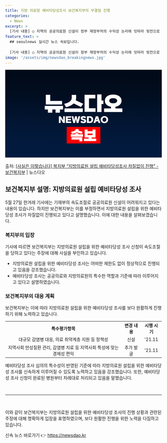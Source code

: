 ```yaml
---
title: 지방 의료원 예비타당성조사 보건복지부의 무결점 진행
categories:
  - News
excerpt: >
  [기사 내용] ○ 지역의 공공의료원 신설이 정부 재정부처의 수익성 논리에 잇따라 뒷전으로 밀려나고 있으며기재…
feature_text: >
  ## seoulnews 실시간 뉴스 속보입니다.

  [기사 내용] ○ 지역의 공공의료원 신설이 정부 재정부처의 수익성 논리에 잇따라 뒷전으로 밀려나고 있으며기재…
image: '/assets/img/newsdao_breakingnews.jpg'
---
```


![뉴스다오 속보](/assets/img/newsdao_breakingnews.jpg)

<p>출처: <a href="https://newsdao.kr/3938" rel="dofollow">[사실은 이렇습니다] 복지부 “지방의료원 설립 예비타당성조사 차질없이 진행” - 보건복지부</a> | 뉴스다오</p>

<h2 data-ke-size="size26">보건복지부 설명: 지방의료원 설립 예비타당성 조사</h2>
<p data-ke-size="size16">5월 27일 한겨레 기사에는 기재부의 속도조절로 공공의료원 신설이 어려워지고 있다는 내용이 있습니다. 하지만 보건복지부는 이를 부정하면서 지방의료원 설립을 위한 예비타당성 조사가 차질없이 진행되고 있다고 설명했습니다. 이에 대한 내용을 살펴보겠습니다.</p>

<h3>복지부의 입장</h3>
<p data-ke-size="size16">기사에 따르면 보건복지부는 지방의료원 설립을 위한 예비타당성 조사 신청이 속도조절을 당하고 있다는 주장에 대해 사실을 부인하고 있습니다.</p>
<ul>
  <li>지방의료원 설립을 위한 예비타당성 조사는 어떠한 제한도 없이 정상적으로 진행되고 있음을 강조했습니다.</li>
  <li>예비타당성 조사는 공공의료와 지방의료원의 특수한 역할과 기준에 따라 이루어지고 있다고 설명하였습니다.</li>
</ul>

<h3>보건복지부의 대응 계획</h3>
<p data-ke-size="size16">보건복지부는 이에 따라 지방의료원 설립을 위한 예비타당성 조사를 보다 원활하게 진행하기 위해 노력하고 있습니다.</p>
<table>
  <tr>
    <td style="text-align: center; height: 17px;"><b>특수평가항목</b></td>
    <td style="text-align: center; height: 17px;"><b>변경 내용</b></td>
    <td style="text-align: center; height: 17px;"><b>시행 시기</b></td>
  </tr>
  <tr>
    <td style="text-align: center; height: 17px;">대규모 감염병 대응, 의료 취약계층 지원 등 정책성</td>
    <td style="text-align: center; height: 17px;">신설</td>
    <td style="text-align: center; height: 17px;">'21.11</td>
  </tr>
  <tr>
    <td style="text-align: center; height: 17px;">지역사회 만성질환 관리, 감염병 치료 등 지역사회 특성에 맞는 경제성 편익</td>
    <td style="text-align: center; height: 17px;">추가 발굴</td>
    <td style="text-align: center; height: 17px;">'21.11</td>
  </tr>
</table>

<p data-ke-size="size16">예비타당성 조사 심의의 특수성이 반영된 기준에 따라 지방의료원 설립을 위한 예비타당성 조사를 신속하게 이루어질 수 있도록 노력하고 있음을 강조했습니다. 또한, 예비타당성 조사 신청이 완료된 병원부터 차례대로 처리되고 있음을 말했습니다.</p>

<p data-ke-size="size16">&nbsp;</p>
<hr>
<p data-ke-size="size16">&nbsp;</p>

<p data-ke-size="size16">이와 같이 보건복지부는 지방의료원 설립을 위한 예비타당성 조사의 진행 상황과 관련된 주장에 대해 명확하게 입장을 표명하였으며, 보다 원활한 진행을 위한 노력을 다짐하고 있습니다.</p> 

신속 뉴스 바로가기 👉 <a href="https://newsdao.kr" rel="dofollow">https://newsdao.kr</a>


